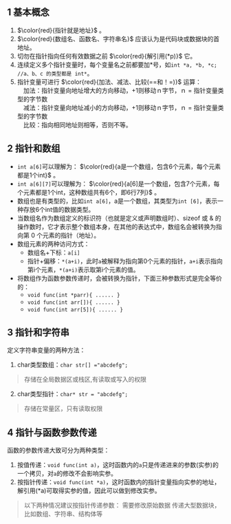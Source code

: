 ## 1 基本概念
1. $\color{red}{指针就是地址}$ 。
2. $\color{red}{数组名、函数名、字符串名}$ 应该认为是代码块或数据块的首地址。
3. 切勿在指针指向任何有效数据之前 $\color{red}{解引用(*p)}$ 它。
4. 连续定义多个指针变量时，每个变量名之前都要加*号，如``int *a, *b, *c;  //a、b、c 的类型都是 int*``。
5. 指针变量可进行 $\color{red}{加法、减法、比较(==和！=)}$ 运算：  
　加法：指针变量向地址增大的方向移动，+1则移动ｎ字节，ｎ = 指针变量类型的字节数  
　减法：指针变量向地址减小的方向移动，+1则移动ｎ字节，ｎ = 指针变量类型的字节数  
　比较：指向相同地址则相等，否则不等。

## 2 指针和数组
- ``int a[6]``可以理解为： $\color{red}{a是一个数组，包含6个元素，每个元素都是1个int}$ 。
- ``int a[6][7]``可以理解为： $\color{red}{a[6]是一个数组，包含7个元素，每个元素都是1个int，这种数组共有6个，即6行7列}$ 。
- 数组也是有类型的，比如``int a[6]``，a是一个数组，其类型为``int [6]``，表示一种存放6个int值的数据类型。  
- 当数组名作为数组定义的标识符（也就是定义或声明数组时）、sizeof 或 & 的操作数时，它才表示整个数组本身，在其他的表达式中，数组名会被转换为指向第 0 个元素的指针（地址）。
- 数组元素的两种访问方式：
  - 数组名+下标：``a[i]``
  - 指针+偏移：``*(a+i)``，此时``a``被解释为指向第0个元素的指针，``a+i``表示指向第i个元素，``*(a+i)``表示取第i个元素的值。
- 将数组作为函数参数传递时，会被转换为指针，下面三种参数形式是完全等价的：  
  - ``void func(int *parr){ ...... }``
  - ``void func(int arr[]){ ...... }``
  - ``void func(int arr[5]){ ...... }``
## 3 指针和字符串
定义字符串变量的两种方法：  
1. char类型数组：``char str[] ="abcdefg";``
>存储在全局数据区或栈区,有读取或写入的权限
2. char类型指针：``char* str = "abcdefg";``
>存储在常量区，只有读取权限

## 4 指针与函数参数传递
函数的参数传递大致可分为两种类型：  
1. 按值传递：``void func(int a)``，这时函数内的``a``只是传递进来的参数(实参)的一个拷贝，对``a``的修改不会影响实参。
2. 按指针传递：``void func(int *a)``，这时函数内的指针变量指向实参的地址，解引用(*a)可取得实参的值，因此可以做到修改实参。
>以下两种情况建议按指针传递参数：
>需要修改原始数据
>传递大型数据块，比如数组、字符串、结构体等

